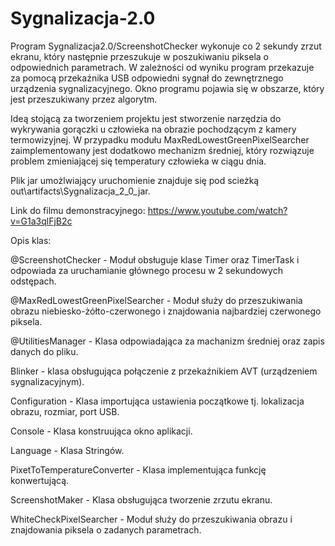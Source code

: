 # Sygnalizacja-2.0


Program Sygnalizacja2.0/ScreenshotChecker wykonuje co 2 sekundy zrzut ekranu, który następnie przeszukuje w poszukiwaniu piksela o odpowiednich parametrach. W zależności od wyniku program przekazuje za pomocą przekaźnika USB odpowiedni sygnał do zewnętrznego urządzenia sygnalizacyjnego. Okno programu pojawia się w obszarze, który jest przeszukiwany przez algorytm.

Ideą stojącą za tworzeniem projektu jest stworzenie narzędzia do wykrywania gorączki u człowieka na obrazie pochodzącym z kamery termowizyjnej. W przypadku modułu MaxRedLowestGreenPixelSearcher zaimplementowany jest dodatkowo mechanizm średniej, który rozwiązuje problem zmieniającej się temperatury człowieka w ciągu dnia.

Plik jar umożlwiający uruchomienie znajduje się pod scieżką out\artifacts\Sygnalizacja_2_0_jar.

Link do filmu demonstracyjnego: https://www.youtube.com/watch?v=G1a3qlFjB2c







Opis klas:

@ScreenshotChecker - Moduł obsługuje klase Timer oraz TimerTask i odpowiada za uruchamianie głównego procesu w 2 sekundowych odstępach.

@MaxRedLowestGreenPixelSearcher - Moduł służy do przeszukiwania obrazu niebiesko-żółto-czerwonego i znajdowania najbardziej czerwonego piksela. 

@UtilitiesManager - Klasa odpowiadająca za machanizm średniej oraz zapis danych do pliku.


Blinker - klasa obsługująca połączenie z przekaźnikiem AVT (urządzeniem sygnalizacyjnym).

Configuration - Klasa importująca ustawienia początkowe tj. lokalizacja obrazu, rozmiar, port USB.

Console - Klasa konstruująca okno aplikacji.

Language - Klasa Stringów.

PixetToTemperatureConverter - Klasa implementująca funkcję konwertującą.

ScreenshotMaker - Klasa obsługująca tworzenie zrzutu ekranu.

WhiteCheckPixelSearcher - Moduł służy do przeszukiwania obrazu i znajdowania piksela o zadanych parametrach.

